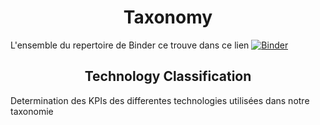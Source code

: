 <!DOCTYPE html>

<html>

<head>

<meta charset="utf-8">


</head>

<body>


<h1 align="center">Taxonomy</h1>

L'ensemble du repertoire de Binder ce trouve dans ce lien [![Binder](https://mybinder.org/badge_logo.svg)](https://mybinder.org/v2/gh/HuguesBlache/test2/HEAD)

<h2 align="center"> Technology Classification </h2>

Determination des KPIs des differentes technologies utilisées dans notre taxonomie
</body>
